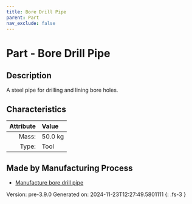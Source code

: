 ```yaml
---
title: Bore Drill Pipe
parent: Part
nav_exclude: false
---
```

# Part - Bore Drill Pipe

## Description
A steel pipe for drilling and lining bore holes.

## Characteristics

| Attribute      | Value |
|--------:|:------|
|Mass:|50.0 kg|
|Type:|Tool|

## Made by Manufacturing Process

- [Manufacture bore drill pipe](../process/manufacture-bore-drill-pipe.html)



Version: pre-3.9.0 Generated on: 2024-11-23T12:27:49.5801111
{: .fs-3 }


